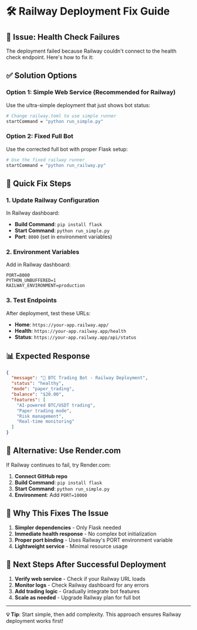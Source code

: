 # 🛠️ Railway Deployment Fix Guide

## 🔧 Issue: Health Check Failures

The deployment failed because Railway couldn't connect to the health check endpoint. Here's how to fix it:

## ✅ Solution Options

### Option 1: Simple Web Service (Recommended for Railway)
Use the ultra-simple deployment that just shows bot status:

```bash
# Change railway.toml to use simple runner
startCommand = "python run_simple.py"
```

### Option 2: Fixed Full Bot
Use the corrected full bot with proper Flask setup:

```bash
# Use the fixed railway runner
startCommand = "python run_railway.py"
```

## 🚀 Quick Fix Steps

### 1. Update Railway Configuration
In Railway dashboard:
- **Build Command**: `pip install flask`
- **Start Command**: `python run_simple.py`
- **Port**: `8000` (set in environment variables)

### 2. Environment Variables
Add in Railway dashboard:
```env
PORT=8000
PYTHON_UNBUFFERED=1
RAILWAY_ENVIRONMENT=production
```

### 3. Test Endpoints
After deployment, test these URLs:
- **Home**: `https://your-app.railway.app/`
- **Health**: `https://your-app.railway.app/health`
- **Status**: `https://your-app.railway.app/api/status`

## 📊 Expected Response
```json
{
  "message": "🤖 BTC Trading Bot - Railway Deployment",
  "status": "healthy",
  "mode": "paper_trading",
  "balance": "$20.00",
  "features": [
    "AI-powered BTC/USDT trading",
    "Paper trading mode", 
    "Risk management",
    "Real-time monitoring"
  ]
}
```

## 🔄 Alternative: Use Render.com

If Railway continues to fail, try Render.com:

1. **Connect GitHub repo**
2. **Build Command**: `pip install flask`
3. **Start Command**: `python run_simple.py`
4. **Environment**: Add `PORT=10000`

## 🎯 Why This Fixes The Issue

1. **Simpler dependencies** - Only Flask needed
2. **Immediate health response** - No complex bot initialization
3. **Proper port binding** - Uses Railway's PORT environment variable
4. **Lightweight service** - Minimal resource usage

## 📝 Next Steps After Successful Deployment

1. **Verify web service** - Check if your Railway URL loads
2. **Monitor logs** - Check Railway dashboard for any errors
3. **Add trading logic** - Gradually integrate bot features
4. **Scale as needed** - Upgrade Railway plan for full bot

---
**💡 Tip**: Start simple, then add complexity. This approach ensures Railway deployment works first!
